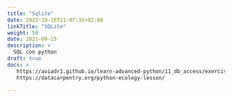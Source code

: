 ```yaml
---
title: "Sqlite"
date: 2022-10-16T21:07:31+02:00
linkTitle: "SQLite"
weight: 50
date: 2021-09-15
description: >
  SQL con python
draft: true
docs: >
   https://aviadr1.github.io/learn-advanced-python/11_db_access/exercise/basic_db_access-solutions.html
   https://datacarpentry.org/python-ecology-lesson/
   
---
```


